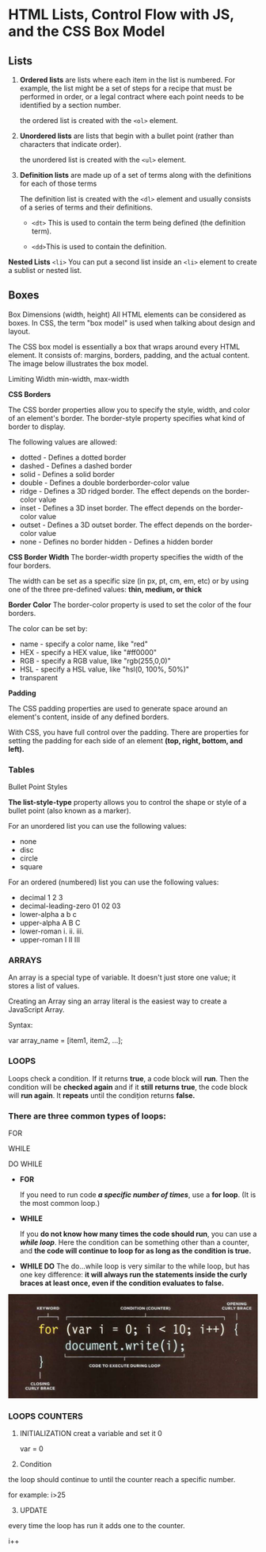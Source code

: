 # HTML Lists, Control Flow with JS, and the CSS Box Model

## Lists
1. **Ordered lists** are lists where each item in the list is
numbered. For example, the list might be a set of steps for
a recipe that must be performed in order, or a legal contract
where each point needs to be identified by a section
number.

     the ordered list is created with the `<ol>` element.

2. **Unordered lists** are lists that begin with a bullet point
(rather than characters that indicate order).
 
     the unordered list is created with the `<ul>` element.
     
3. **Definition lists** are made up of a set of terms along with the definitions for each of those terms

   The definition list is created with the `<dl>` element and usually
consists of a series of terms and their definitions.

   * `<dt>` This is used to contain the term being defined (the definition term).

   * `<dd>`This is used to contain the definition.

  **Nested Lists**    `<li>`
  You can put a second list inside an `<li>` element to create a sublist or nested list.

## Boxes
Box Dimensions (width, height)
All HTML elements can be considered as boxes. In CSS, the term "box model" is used when talking about design and layout.

The CSS box model is essentially a box that wraps around every HTML element. It consists of: margins, borders, padding, and the actual content. The image below illustrates the box model.

Limiting Width
min-width, max-width

**CSS Borders**

The CSS border properties allow you to specify the style, width, and color of an element's border.
The border-style property specifies what kind of border to display.

The following values are allowed:

* dotted - Defines a dotted border
* dashed - Defines a dashed border
* solid - Defines a solid border
* double - Defines a double borderborder-color value
* ridge - Defines a 3D ridged border. The effect depends on the border-color value
* inset - Defines a 3D inset border. The effect depends on the border-color value
* outset - Defines a 3D outset border. The effect depends on the border-color value
* none - Defines no border
hidden - Defines a hidden border


**CSS Border Width**
The border-width property specifies the width of the four borders.

The width can be set as a specific size (in px, pt, cm, em, etc) or by using one of the three pre-defined values: **thin, medium, or thick**

 **Border Color**
The border-color property is used to set the color of the four borders.

The color can be set by:

* name - specify a color name, like "red"
* HEX - specify a HEX value, like "#ff0000"
* RGB - specify a RGB value, like "rgb(255,0,0)"
* HSL - specify a HSL value, like "hsl(0, 100%, 50%)"
* transparent

 **Padding**


The CSS padding properties are used to generate space around an element's content, inside of any defined borders.


With CSS, you have full control over the padding. There are properties for setting the padding for each side of an element **(top, right, bottom, and left).**


  ### Tables
  Bullet Point Styles

  **The list-style-type** property allows you to control the shape
or style of a bullet point (also known as a marker).


For an unordered list you can use
the following values:
* none
* disc
* circle
* square

For an ordered (numbered) list
you can use the following values:
* decimal
1 2 3
* decimal-leading-zero
01 02 03
* lower-alpha
a b c
* upper-alpha
A B C
* lower-roman
i. ii. iii.
* upper-roman
I II III

### ARRAYS
An array is a special type of variable. It doesn't
just store one value; it stores a list of values.

Creating an Array
sing an array literal is the easiest way to create a JavaScript Array.

Syntax:

var array_name = [item1, item2, ...];


### LOOPS
Loops check a condition. If it returns **true**, a code block will **run**. Then the condition will be **checked again** and if it **still** **returns true**, the code block will **run again**. It **repeats** until the condițion returns **false.**

 ### There are three common types of loops:
 FOR 

WHILE

 DO WHILE 

- **FOR** 

  If you need to run code ***a specific number of times***, use a **for loop**. (It is the most common loop.) 

- **WHILE**

   If you **do not know how many times the code should run**, you can use a ***while loop***. Here the condition can be something other than a counter, and **the code will continue to loop for as long as the condition is true.**

* **WHILE DO**
The do...while loop is very similar to the while loop, but has one key difference: **it will always run the statements inside the curly braces at least once, even if the condition evaluates to false.**

![PIC](images/Capture2.PNG)

### LOOPS COUNTERS
1. INITIALIZATION
 creat a variable and set it 0 

     var = 0

2. Condition 

the loop should continue to until the counter reach a specific number.

 for example: i>25

3. UPDATE 

 every time the loop has run it adds one to the counter.

  i++


